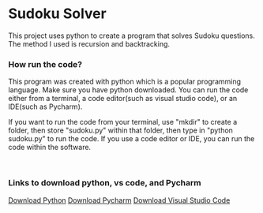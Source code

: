 # Sudoku Solver
This project uses python to create a program that solves Sudoku questions. The method I used is recursion and backtracking.

<body> 
  <h3>How run the code?</h3>
  <p> 
  This program was created with python which is a popular programming language. Make sure you have python downloaded.
  You can run the code either from a terminal, a code editor(such as visual studio code), or an IDE(such as Pycharm).
  </p>
  <p> 
  If you want to run the code from your terminal, use "mkdir" to create a folder, then store "sudoku.py" within that folder,
  then type in "python sudoku.py" to run the code. If you use a code editor or IDE, you can run the code within the software.
  </p><br>
  <h3> Links to download python, vs code, and Pycharm </h3>
  <a href="https://www.python.org/">Download Python</a>
  <a href="https://www.jetbrains.com/pycharm/">Download Pycharm</a>
  <a href="https://code.visualstudio.com/">Download Visual Studio Code</a>
</body>


